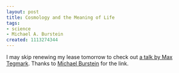 ```yaml
---
layout: post
title: Cosmology and the Meaning of Life
tags:
- science
- Michael A. Burstein
created: 1113274344
---
```

I may skip renewing my lease tomorrow to check out [a talk by Max Tegmark](http://www.newscientist.com/info.ns?id=in49).  Thanks to [Michael Burstein](http://www.livejournal.com/users/mabfan/110430.html) for the link.
